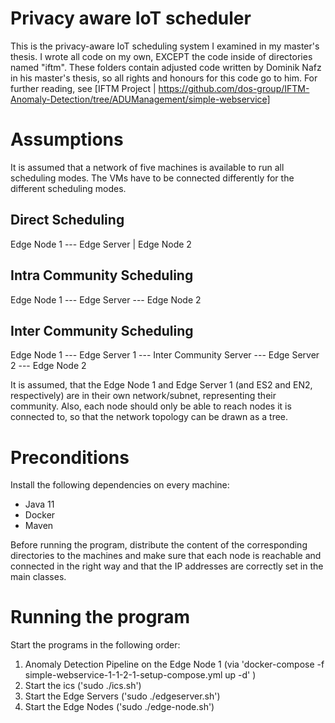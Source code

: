 # Privacy aware IoT scheduler
This is the privacy-aware IoT scheduling system I examined in my master's thesis. I wrote all code on my own, EXCEPT the code inside of directories named "iftm".
These folders contain adjusted code written by Dominik Nafz in his master's thesis, so all rights and honours for this code go to him. For further reading, see [IFTM Project | https://github.com/dos-group/IFTM-Anomaly-Detection/tree/ADUManagement/simple-webservice]

# Assumptions
It is assumed that a network of five machines is available to run all scheduling modes. The VMs have to be connected differently for the different scheduling modes.

## Direct Scheduling
Edge Node 1 --- Edge Server
     |
Edge Node 2

## Intra Community Scheduling
Edge Node 1 --- Edge Server --- Edge Node 2

## Inter Community Scheduling
Edge Node 1 --- Edge Server 1 --- Inter Community Server --- Edge Server 2 --- Edge Node 2

It is assumed, that the Edge Node 1 and Edge Server 1 (and ES2 and EN2, respectively) are in their own network/subnet, representing their community.
Also, each node should only be able to reach nodes it is connected to, so that the network topology can be drawn as a tree.

# Preconditions

Install the following dependencies on every machine:
* Java 11
* Docker
* Maven

Before running the program, distribute the content of the corresponding directories to the machines and make sure that each node is reachable 
and connected in the right way and that the IP addresses are correctly set in the main classes.

# Running the program

Start the programs in the following order:
1. Anomaly Detection Pipeline on the Edge Node 1 (via 'docker-compose -f simple-webservice-1-1-2-1-setup-compose.yml up -d' )
2. Start the ics ('sudo ./ics.sh')
3. Start the Edge Servers ('sudo ./edgeserver.sh')
4. Start the Edge Nodes ('sudo ./edge-node.sh')
